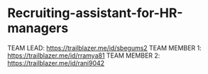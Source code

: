 # Recruiting-assistant-for-HR-managers

TEAM LEAD:
https://trailblazer.me/id/sbegums2
TEAM MEMBER 1:
https://trailblazer.me/id/rramya81
TEAM MEMBER 2:
https://trailblazer.me/id/rani9042
